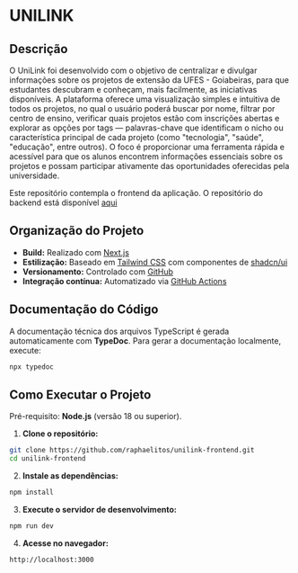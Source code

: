 # UNILINK
## Descrição
O UniLink foi desenvolvido com o objetivo de centralizar e divulgar informações sobre os projetos de extensão da UFES - Goiabeiras, para que estudantes descubram e conheçam, mais facilmente, as iniciativas disponíveis. A plataforma oferece uma visualização simples e intuitiva de todos os projetos, no qual o usuário poderá buscar por nome, filtrar por centro de ensino, verificar quais projetos estão com inscrições abertas e explorar as opções por tags — palavras-chave que identificam o nicho ou característica principal de cada projeto (como "tecnologia", "saúde", "educação", entre outros). O foco é proporcionar uma ferramenta rápida e acessível para que os alunos encontrem informações essenciais sobre os projetos e possam participar ativamente das oportunidades oferecidas pela universidade.

Este repositório contempla o frontend da aplicação. O repositório do backend está disponível [aqui](https://github.com/joaoloss/unilink-backend)

## Organização do Projeto

* **Build:** Realizado com [Next.js](https://nextjs.org/)
* **Estilização:** Baseado em [Tailwind CSS](https://tailwindcss.com/) com componentes de [shadcn/ui](https://ui.shadcn.com/)
* **Versionamento:** Controlado com [GitHub](https://github.com/)
* **Integração contínua:** Automatizado via [GitHub Actions](https://docs.github.com/pt/actions)

## Documentação do Código

A documentação técnica dos arquivos TypeScript é gerada automaticamente com **TypeDoc**. Para gerar a documentação localmente, execute:

```bash
npx typedoc
```

## Como Executar o Projeto

Pré-requisito: **Node.js** (versão 18 ou superior).

1. **Clone o repositório:**

```bash
git clone https://github.com/raphaelitos/unilink-frontend.git
cd unilink-frontend
```

2. **Instale as dependências:**

```bash
npm install
```

3. **Execute o servidor de desenvolvimento:**

```bash
npm run dev
```

4. **Acesse no navegador:**

```
http://localhost:3000
```
